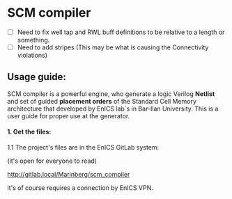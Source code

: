 # SCM compiler

- [ ]   Need to fix well tap and RWL buff definitions to be relative to a length or something.
- [ ]	Need to add stripes (This may be what is causing the Connectivity violations)

## **Usage guide:**

SCM compiler is a powerful engine, who generate a logic Verilog **Netlist** and set of guided **placement orders** of the Standard Cell Memory architecture that developed by EnICS lab`s in Bar-Ilan University.
This is a user guide for proper use at the generator.

#### 1.	Get the files:
1.1	The project's files are in the EnICS GitLab system:

(it's open for everyone to read)

http://gitlab.local/Marinberg/scm_compiler

it's of course requires a connection by EnICS VPN.


